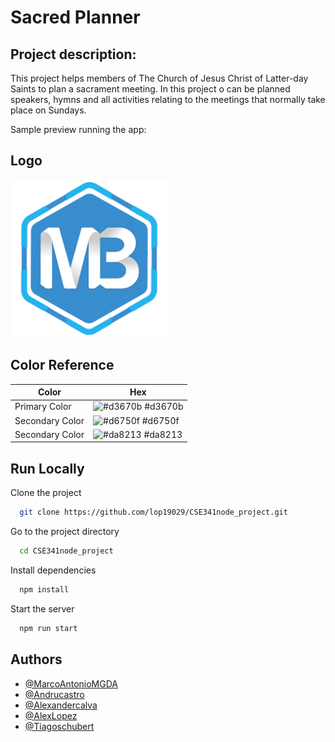 

# Sacred Planner


## Project description:

This project helps members of The Church of Jesus Christ of
Latter-day Saints to plan a sacrament meeting. In this
project o can be planned speakers, hymns and all activities
relating to the meetings that normally take place on Sundays.

 Sample preview running the app:





## Logo
<img src="https://raw.githubusercontent.com/lop19029/CSE341node_project/20cd77e40b9d3bcaecdba860faddcb06d59bc50b/public/favicon.png?token=AMMGHSXPEB4TSUCT4R4YISTBV2NHM" width="50%"/>

## Color Reference

| Color             | Hex                                                                |
| ----------------- | ------------------------------------------------------------------ |
| Primary Color | ![#d3670b](https://via.placeholder.com/10/d3670b?text=+) #d3670b |
| Secondary Color | ![#d6750f](https://via.placeholder.com/10/d6750f?text=+) #d6750f |
| Secondary Color | ![#da8213](https://via.placeholder.com/10/da8213?text=+) #da8213 |


## Run Locally

Clone the project

```bash
  git clone https://github.com/lop19029/CSE341node_project.git
```

Go to the project directory

```bash
  cd CSE341node_project
```

Install dependencies

```bash
  npm install
```

Start the server

```bash
  npm run start
```


## Authors

- [@MarcoAntonioMGDA](https://github.com/MarcoAntonioMGDA)
- [@Andrucastro](https://github.com/andrucastro)
- [@Alexandercalva](https://github.com/alexandercalva)
- [@AlexLopez](https://github.com/lop19029)
- [@Tiagoschubert](https://github.com/tiagoschubert)
